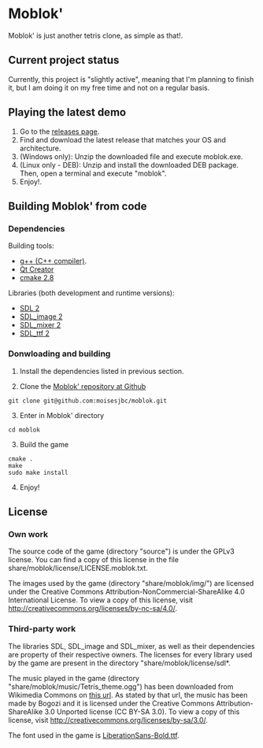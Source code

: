 # Moblok'
Moblok' is just another tetris clone, as simple as that!.

## Current project status
Currently, this project is "slightly active", meaning that I'm planning to finish it, but I am doing it on my free time and not on a regular basis.

## Playing the latest demo

1. Go to the [releases page](https://github.com/Neodivert/moblok/releases).
2. Find and download the latest release that matches your OS and architecture.
3. (Windows only): Unzip the downloaded file and execute moblok.exe.
3. (Linux only - DEB): Unzip and install the downloaded DEB package. Then, open a terminal and execute "moblok".
4. Enjoy!.

## Building Moblok' from code

### Dependencies

Building tools:
- [g++ (C++ compiler)](http://gcc.gnu.org/).
- [Qt Creator](http://qt-project.org/wiki/category:tools::qtcreator)
- [cmake 2.8](http://www.cmake.org/)

Libraries (both development and runtime versions):
- [SDL 2](http://www.libsdl.org/)
- [SDL_image 2](http://www.libsdl.org/projects/SDL_image/)
- [SDL_mixer 2](http://www.libsdl.org/projects/SDL_mixer/)
- [SDL_ttf 2](http://www.libsdl.org/projects/SDL_ttf/)

### Donwloading and building

1. Install the dependencies listed in previous section.

2. Clone the [Moblok' repository at Github](https://github.com/Neodivert/moblok/)
```
git clone git@github.com:moisesjbc/moblok.git
```

3. Enter in Moblok' directory
```
cd moblok
```

3. Build the game
```
cmake .
make
sudo make install
```

4. Enjoy!

## License

### Own work

The source code of the game (directory "source") is under the GPLv3 license. You can find a copy of this license in the file share/moblok/license/LICENSE.moblok.txt.

The images used by the game (directory "share/moblok/img/") are licensed under the Creative Commons Attribution-NonCommercial-ShareAlike 4.0 International License. To view a copy of this license, visit http://creativecommons.org/licenses/by-nc-sa/4.0/.

### Third-party work

The libraries SDL, SDL_image and SDL_mixer, as well as their dependencies are property of their respective owners. The licenses for every library used by the game are present in the directory "share/moblok/license/sdl*.

The music played in the game (directory "share/moblok/music/Tetris_theme.ogg") has been downloaded from Wikimedia Commons on [this url](http://commons.wikimedia.org/wiki/File:Tetris_theme.ogg?uselang=es). As stated by that url, the music has been made by Bogozi and it is licensed under the Creative Commons Attribution-ShareAlike 3.0 Unported license (CC BY-SA 3.0). To view a copy of this license, visit http://creativecommons.org/licenses/by-sa/3.0/.

The font used in the game is [LiberationSans-Bold.ttf](http://en.wikipedia.org/wiki/Liberation_fonts).
